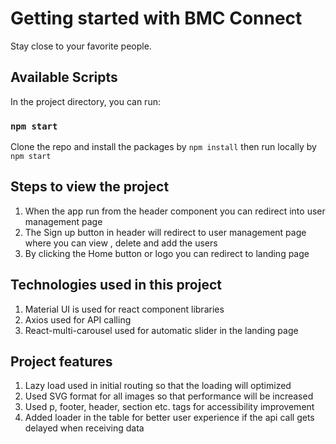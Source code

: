 # Getting started with BMC Connect

Stay close to your favorite people.

## Available Scripts

In the project directory, you can run:

### `npm start`

Clone the repo and install the packages by `npm install` then run locally by `npm start`

## Steps to view the project

1. When the app run from the header component you can redirect into user management page
2. The Sign up button in header will redirect to user management page where you can view , delete and add the users
3. By clicking the Home button or logo you can redirect to landing page

## Technologies used in this project

1. Material UI is used for react component libraries
2. Axios used for API calling
3. React-multi-carousel used for automatic slider in the landing page

## Project features

1. Lazy load used in initial routing so that the loading will optimized
2. Used SVG format for all images so that performance will be increased
3. Used p, footer, header, section etc. tags for accessibility improvement
4. Added loader in the table for better user experience if the api call gets delayed when receiving data
